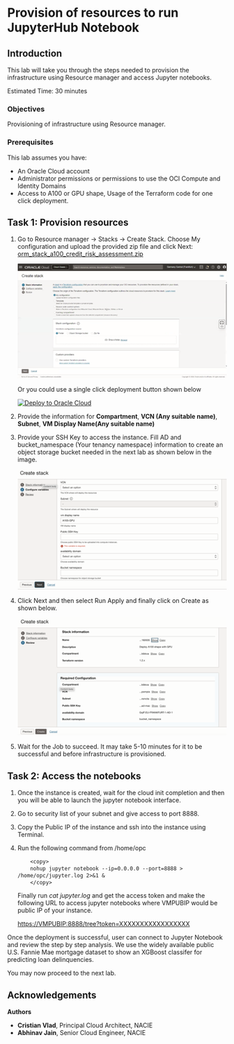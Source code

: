 # Provision of resources to run JupyterHub Notebook

## Introduction

This lab will take you through the steps needed to provision the infrastructure using Resource manager and access Jupyter notebooks.

Estimated Time: 30 minutes

### Objectives

Provisioning of infrastructure using Resource manager.

### Prerequisites

This lab assumes you have:

* An Oracle Cloud account
* Administrator permissions or permissions to use the OCI Compute and Identity Domains
* Access to A100 or GPU shape, Usage of the Terraform code for one click deployment.

## Task 1: Provision resources

1. Go to Resource manager -> Stacks -> Create Stack. Choose My configuration and upload the provided zip file and click Next: [orm_stack_a100_credit_risk_assessment.zip](https://objectstorage.us-ashburn-1.oraclecloud.com/p/f529N9oupKjccM9-Eq60f10pWuw5Gm28VrPOVIjPhiI_OISf72917QPLNJpieuRT/n/c4u02/b/hosted_workshops/o/orm_stack_a100_credit_risk_assessment.zip)

    ![Resource Manager](images/resource_manager.png)

    Or you could use a single click deployment button shown below

    [![Deploy to Oracle Cloud](https://oci-resourcemanager-plugin.plugins.oci.oraclecloud.com/latest/deploy-to-oracle-cloud.svg)](https://cloud.oracle.com/resourcemanager/stacks/create?zipUrl=https://objectstorage.us-ashburn-1.oraclecloud.com/p/f529N9oupKjccM9-Eq60f10pWuw5Gm28VrPOVIjPhiI_OISf72917QPLNJpieuRT/n/c4u02/b/hosted_workshops/o/orm_stack_a100_credit_risk_assessment.zip)

2. Provide the information for **Compartment**, **VCN (Any suitable name)**, **Subnet**, **VM Display Name(Any suitable name)**

3. Provide your SSH Key to access the instance. Fill AD and bucket_namespace (Your tenancy namespace) information to create an object storage bucket needed in the next lab as shown below in the image.

    ![Credit Configure](images/credit_configure.png)

4. Click Next and then select Run Apply and finally click on Create as shown below.

    ![Apply Stack](images/apply_stacks.png)

5. Wait for the Job to succeed. It may take 5-10 minutes for it to be successful and before infrastructure is provisioned.

## Task 2: Access the notebooks

1. Once the instance is created, wait for the cloud init completion and then you will be able to launch the jupyter notebook interface.

2. Go to security list of your subnet and give access to port 8888.

3. Copy the Public IP of the instance and ssh into the instance using Terminal.

4. Run the following command from /home/opc

    ```text
        <copy>
        nohup jupyter notebook --ip=0.0.0.0 --port=8888 > /home/opc/jupyter.log 2>&1 &
        </copy>
    ```

    Finally run *cat jupyter.log* and get the access token and make the following URL to access jupyter notebooks where VMPUBIP would be public IP of your instance.

    [https://VMPUBIP:8888/tree?token=XXXXXXXXXXXXXXXXX](https://VMPUBIP:8888/tree?token=XXXXXXXXXXXXXXXXX)

Once the deployment is successful, user can connect to Jupyter Notebook and review the step by step analysis. We use the widely available public U.S. Fannie Mae mortgage dataset to show an XGBoost classifer for predicting loan delinquencies.

You may now proceed to the next lab.

## Acknowledgements

**Authors**

* **Cristian Vlad**, Principal Cloud Architect, NACIE
* **Abhinav Jain**, Senior Cloud Engineer, NACIE